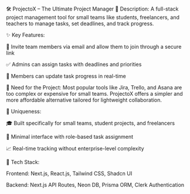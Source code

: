 🛠️ ProjectoX – The Ultimate Project Manager
📌 Description:
A full-stack project management tool for small teams like students, freelancers, and teachers to manage tasks, set deadlines, and track progress.

✨ Key Features:

📧 Invite team members via email and allow them to join through a secure link

✅ Admins can assign tasks with deadlines and priorities

🔄 Members can update task progress in real-time

🎯 Need for the Project:
Most popular tools like Jira, Trello, and Asana are too complex or expensive for small teams. ProjectoX offers a simpler and more affordable alternative tailored for lightweight collaboration.

🌟 Uniqueness:

🎓 Built specifically for small teams, student projects, and freelancers

🧩 Minimal interface with role-based task assignment

📈 Real-time tracking without enterprise-level complexity

🧪 Tech Stack:

Frontend: Next.js, React.js, Tailwind CSS, Shadcn UI

Backend: Next.js API Routes, Neon DB, Prisma ORM, Clerk Authentication



